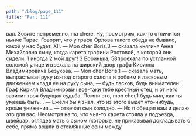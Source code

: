 ```yaml
---
path: "/blog/page_111"
title: "Part 111"
---
```


вал. Зовите непременно, ma chère. Ну, посмотрим, как-то отличится нынче Тарас. Говорит, что у графа Орлова такого обеда не бывало, какой у нас будет.
XII.
— Mon cher Boris,3 — сказала княгиня Анна Михайловна сыну, когда карета графини Ростовой, в которой они сидели, 1 иногда
2 мой друг!
3 Боринька,
58проехала по устланной соломой улице и въехала на широкий двор графа Кирилла Владимировича Безухова. — Mon cher Boris,1 — сказала мать, выпрастывая руку из-под старого салопа и робким и ласковым движением кладя ее на руку сына, — будь ласков, будь внимателен. Граф Кирилл Владимирович всё-таки тебе крестный отец, и от него зависит твоя будущая судьба. Помни это, mon cher,1 будь мил, как ты умеешь быть...
— Ежели бы я знал, что из этого выдет что-нибудь, кроме унижения... — отвечал сын холодно. — Но я обещал вам и делаю это для вас.
Несмотря на то, что чья-то карета стояла у подъезда, швейцар, оглядев мать с сыном (которые, не приказывая докладывать о себе, прямо вошли в стеклянные сени между

